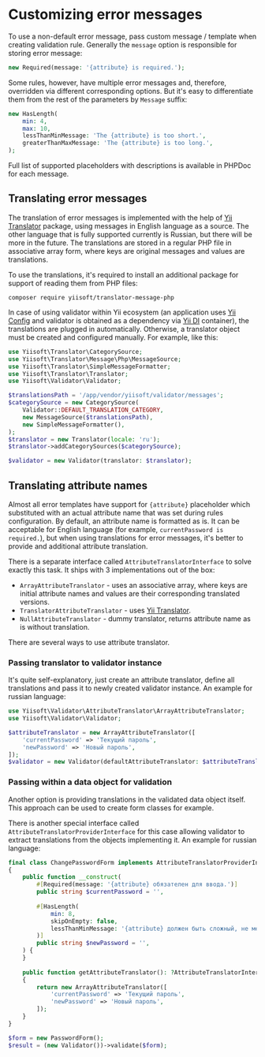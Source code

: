 # Customizing error messages

To use a non-default error message, pass custom message / template when creating validation rule. Generally the 
`message` option is responsible for storing error message:

```php
new Required(message: '{attribute} is required.');
```

Some rules, however, have multiple error messages and, therefore, overridden via different corresponding options. But 
it's easy to differentiate them from the rest of the parameters by `Message` suffix:

```php
new HasLength(  
    min: 4,  
    max: 10,
    lessThanMinMessage: 'The {attribute} is too short.',  
    greaterThanMaxMessage: 'The {attribute} is too long.',  
);
```

Full list of supported placeholders with descriptions is available in PHPDoc for each message.

## Translating error messages

The translation of error messages is implemented with the help of [Yii Translator] package, using messages in English 
language as a source. The other language that is fully supported currently is Russian, but there will be more in the 
future. The translations are stored in a regular PHP file in associative array form, where keys are original messages 
and values are translations. 

To use the translations, it's required to install an additional package for support of reading them from PHP files:

```shell
composer require yiisoft/translator-message-php
```

In case of using validator within Yii ecosystem (an application uses [Yii Config] and validator is obtained as a 
dependency via [Yii DI] container), the translations are plugged in automatically. Otherwise, a translator object must 
be created and configured manually. For example, like this:

```php
use Yiisoft\Translator\CategorySource;
use Yiisoft\Translator\Message\Php\MessageSource;
use Yiisoft\Translator\SimpleMessageFormatter;
use Yiisoft\Translator\Translator;
use Yiisoft\Validator\Validator;

$translationsPath = '/app/vendor/yiisoft/validator/messages';
$categorySource = new CategorySource(
    Validator::DEFAULT_TRANSLATION_CATEGORY,
    new MessageSource($translationsPath),
    new SimpleMessageFormatter(),
);
$translator = new Translator(locale: 'ru');
$translator->addCategorySources($categorySource);

$validator = new Validator(translator: $translator);
```

## Translating attribute names

Almost all error templates have support for `{attribute}` placeholder which substituted with an actual attribute name 
that was set during rules configuration. By default, an attribute name is formatted as is. It can be acceptable for 
English language (for example, `currentPassword is required.`), but when using translations for error messages, it's 
better to provide and additional attribute translation.

There is a separate interface called `AttributeTranslatorInterface` to solve exactly this task. It ships with 3 
implementations out of the box:

- `ArrayAttributeTranslator` - uses an associative array, where keys are initial attribute names and values are their 
corresponding translated versions.
- `TranslatorAttributeTranslator` - uses [Yii Translator].
- `NullAttributeTranslator` - dummy translator, returns attribute name as is without translation.

There are several ways to use attribute translator.

### Passing translator to validator instance

It's quite self-explanatory, just create an attribute translator, define all translations and pass it to newly created 
validator instance. An example for russian language:

```php
use Yiisoft\Validator\AttributeTranslator\ArrayAttributeTranslator;
use Yiisoft\Validator\Validator;

$attributeTranslator = new ArrayAttributeTranslator([
    'currentPassword' => 'Текущий пароль',
    'newPassword' => 'Новый пароль',
]);
$validator = new Validator(defaultAttributeTranslator: $attributeTranslator);
```

### Passing within a data object for validation

Another option is providing translations in the validated data object itself. This approach can be used to create form 
classes for example.

There is another special interface called `AttributeTranslatorProviderInterface` for this case allowing validator to 
extract translations from the objects implementing it. An example for russian language:

```php
final class ChangePasswordForm implements AttributeTranslatorProviderInterface  
{  
    public function __construct(  
        #[Required(message: '{attribute} обязателен для ввода.')]  
        public string $currentPassword = '',  
  
        #[HasLength(  
            min: 8,
            skipOnEmpty: false,  
            lessThanMinMessage: '{attribute} должен быть сложный, не менее 8 символов.'  
        )]  
        public string $newPassword = '',  
    ) {  
    }  
  
    public function getAttributeTranslator(): ?AttributeTranslatorInterface  
    {  
        return new ArrayAttributeTranslator([  
            'currentPassword' => 'Текущий пароль',  
            'newPassword' => 'Новый пароль',  
        ]);  
    }  
}

$form = new PasswordForm();    
$result = (new Validator())->validate($form);
```

[Yii Translator]: https://github.com/yiisoft/translator
[Yii Config]: https://github.com/yiisoft/config
[Yii DI]: https://github.com/yiisoft/di
